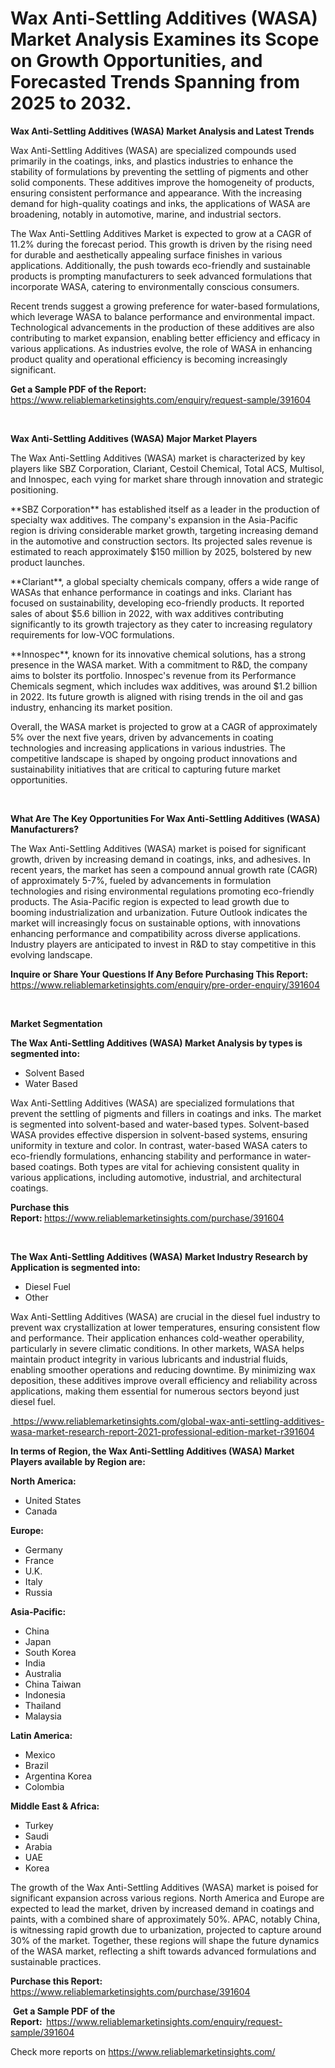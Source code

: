 <p><h1>Wax Anti-Settling Additives (WASA) Market Analysis Examines its Scope on Growth Opportunities, and Forecasted Trends Spanning from 2025 to 2032.</h1></p><p><strong>Wax Anti-Settling Additives (WASA) Market Analysis and Latest Trends</strong></p>
<p><p>Wax Anti-Settling Additives (WASA) are specialized compounds used primarily in the coatings, inks, and plastics industries to enhance the stability of formulations by preventing the settling of pigments and other solid components. These additives improve the homogeneity of products, ensuring consistent performance and appearance. With the increasing demand for high-quality coatings and inks, the applications of WASA are broadening, notably in automotive, marine, and industrial sectors.</p><p>The Wax Anti-Settling Additives Market is expected to grow at a CAGR of 11.2% during the forecast period. This growth is driven by the rising need for durable and aesthetically appealing surface finishes in various applications. Additionally, the push towards eco-friendly and sustainable products is prompting manufacturers to seek advanced formulations that incorporate WASA, catering to environmentally conscious consumers.</p><p>Recent trends suggest a growing preference for water-based formulations, which leverage WASA to balance performance and environmental impact. Technological advancements in the production of these additives are also contributing to market expansion, enabling better efficiency and efficacy in various applications. As industries evolve, the role of WASA in enhancing product quality and operational efficiency is becoming increasingly significant.</p></p>
<p><strong>Get a Sample PDF of the Report:&nbsp;</strong> <a href="https://www.reliablemarketinsights.com/enquiry/request-sample/391604?utm_campaign=3064&utm_medium=2&utm_source=Github&utm_content=ia&utm_term=29032025&utm_id=wax-anti-settling-additives-wasa">https://www.reliablemarketinsights.com/enquiry/request-sample/391604</a></p>
<p>&nbsp;</p>
<p><strong>Wax Anti-Settling Additives (WASA) Major Market Players</strong></p>
<p><p>The Wax Anti-Settling Additives (WASA) market is characterized by key players like SBZ Corporation, Clariant, Cestoil Chemical, Total ACS, Multisol, and Innospec, each vying for market share through innovation and strategic positioning.</p><p>**SBZ Corporation** has established itself as a leader in the production of specialty wax additives. The company's expansion in the Asia-Pacific region is driving considerable market growth, targeting increasing demand in the automotive and construction sectors. Its projected sales revenue is estimated to reach approximately $150 million by 2025, bolstered by new product launches.</p><p>**Clariant**, a global specialty chemicals company, offers a wide range of WASAs that enhance performance in coatings and inks. Clariant has focused on sustainability, developing eco-friendly products. It reported sales of about $5.6 billion in 2022, with wax additives contributing significantly to its growth trajectory as they cater to increasing regulatory requirements for low-VOC formulations.</p><p>**Innospec**, known for its innovative chemical solutions, has a strong presence in the WASA market. With a commitment to R&D, the company aims to bolster its portfolio. Innospec's revenue from its Performance Chemicals segment, which includes wax additives, was around $1.2 billion in 2022. Its future growth is aligned with rising trends in the oil and gas industry, enhancing its market position.</p><p>Overall, the WASA market is projected to grow at a CAGR of approximately 5% over the next five years, driven by advancements in coating technologies and increasing applications in various industries. The competitive landscape is shaped by ongoing product innovations and sustainability initiatives that are critical to capturing future market opportunities.</p></p>
<p>&nbsp;</p>
<p><strong>What Are The Key Opportunities For Wax Anti-Settling Additives (WASA) Manufacturers?</strong></p>
<p><p>The Wax Anti-Settling Additives (WASA) market is poised for significant growth, driven by increasing demand in coatings, inks, and adhesives. In recent years, the market has seen a compound annual growth rate (CAGR) of approximately 5-7%, fueled by advancements in formulation technologies and rising environmental regulations promoting eco-friendly products. The Asia-Pacific region is expected to lead growth due to booming industrialization and urbanization. Future Outlook indicates the market will increasingly focus on sustainable options, with innovations enhancing performance and compatibility across diverse applications. Industry players are anticipated to invest in R&D to stay competitive in this evolving landscape.</p></p>
<p><strong>Inquire or Share Your Questions If Any Before Purchasing This Report:</strong> <a href="https://www.reliablemarketinsights.com/enquiry/pre-order-enquiry/391604?utm_campaign=3064&utm_medium=2&utm_source=Github&utm_content=ia&utm_term=29032025&utm_id=wax-anti-settling-additives-wasa">https://www.reliablemarketinsights.com/enquiry/pre-order-enquiry/391604</a></p>
<p>&nbsp;</p>
<p><strong>Market Segmentation</strong></p>
<p><strong>The Wax Anti-Settling Additives (WASA) Market Analysis by types is segmented into:</strong></p>
<p><ul><li>Solvent Based</li><li>Water Based</li></ul></p>
<p><p>Wax Anti-Settling Additives (WASA) are specialized formulations that prevent the settling of pigments and fillers in coatings and inks. The market is segmented into solvent-based and water-based types. Solvent-based WASA provides effective dispersion in solvent-based systems, ensuring uniformity in texture and color. In contrast, water-based WASA caters to eco-friendly formulations, enhancing stability and performance in water-based coatings. Both types are vital for achieving consistent quality in various applications, including automotive, industrial, and architectural coatings.</p></p>
<p><strong>Purchase this Report:&nbsp;</strong><a href="https://www.reliablemarketinsights.com/purchase/391604?utm_campaign=3064&utm_medium=2&utm_source=Github&utm_content=ia&utm_term=29032025&utm_id=wax-anti-settling-additives-wasa">https://www.reliablemarketinsights.com/purchase/391604</a></p>
<p>&nbsp;</p>
<p><strong>The Wax Anti-Settling Additives (WASA) Market Industry Research by Application is segmented into:</strong></p>
<p><ul><li>Diesel Fuel</li><li>Other</li></ul></p>
<p><p>Wax Anti-Settling Additives (WASA) are crucial in the diesel fuel industry to prevent wax crystallization at lower temperatures, ensuring consistent flow and performance. Their application enhances cold-weather operability, particularly in severe climatic conditions. In other markets, WASA helps maintain product integrity in various lubricants and industrial fluids, enabling smoother operations and reducing downtime. By minimizing wax deposition, these additives improve overall efficiency and reliability across applications, making them essential for numerous sectors beyond just diesel fuel.</p></p>
<p><a href="https://www.reliablemarketinsights.com/global-wax-anti-settling-additives-wasa-market-research-report-2021-professional-edition-market-r391604?utm_campaign=3064&utm_medium=2&utm_source=Github&utm_content=ia&utm_term=29032025&utm_id=wax-anti-settling-additives-wasa">&nbsp;https://www.reliablemarketinsights.com/global-wax-anti-settling-additives-wasa-market-research-report-2021-professional-edition-market-r391604</a></p>
<p><strong>In terms of Region, the Wax Anti-Settling Additives (WASA) Market Players available by Region are:</strong></p>
<p>
    <p> <strong> North America: </strong>
        <ul>
            <li>United States</li>
            <li>Canada</li>
        </ul>
        </p> 
    <p> <strong> Europe: </strong>
        <ul>
            <li>Germany</li>
            <li>France</li>
            <li>U.K.</li>
            <li>Italy</li>
            <li>Russia</li>
        </ul>
        </p> 
    <p> <strong> Asia-Pacific: </strong>
        <ul>
            <li>China</li>
            <li>Japan</li>
            <li>South Korea</li>
            <li>India</li>
            <li>Australia</li>
            <li>China Taiwan</li>
            <li>Indonesia</li>
            <li>Thailand</li>
            <li>Malaysia</li>
        </ul>
        </p> 
    <p> <strong> Latin America: </strong>
        <ul>
            <li>Mexico</li>
            <li>Brazil</li>
            <li>Argentina Korea</li>
            <li>Colombia</li>
        </ul>
        </p> 
    <p> <strong> Middle East & Africa: </strong>
        <ul>
            <li>Turkey</li>
            <li>Saudi</li>
            <li>Arabia</li>
            <li>UAE</li>
            <li>Korea</li>
        </ul>
    </p>
    </p>
<p><p>The growth of the Wax Anti-Settling Additives (WASA) market is poised for significant expansion across various regions. North America and Europe are expected to lead the market, driven by increased demand in coatings and paints, with a combined share of approximately 50%. APAC, notably China, is witnessing rapid growth due to urbanization, projected to capture around 30% of the market. Together, these regions will shape the future dynamics of the WASA market, reflecting a shift towards advanced formulations and sustainable practices.</p></p>
<p><strong>Purchase this Report: </strong><a href="https://www.reliablemarketinsights.com/purchase/391604?utm_campaign=3064&utm_medium=2&utm_source=Github&utm_content=ia&utm_term=29032025&utm_id=wax-anti-settling-additives-wasa">https://www.reliablemarketinsights.com/purchase/391604</a></p>
<p>&nbsp;<strong>Get a Sample PDF of the Report:&nbsp;&nbsp;</strong><a href="https://www.reliablemarketinsights.com/enquiry/request-sample/391604?utm_campaign=3064&utm_medium=2&utm_source=Github&utm_content=ia&utm_term=29032025&utm_id=wax-anti-settling-additives-wasa">https://www.reliablemarketinsights.com/enquiry/request-sample/391604</a></p>
<p><strong></strong></p>
<p>Check more reports on <a href="https://www.reliablemarketinsights.com/?utm_campaign=3064&utm_medium=2&utm_source=Github&utm_content=ia&utm_term=29032025&utm_id=wax-anti-settling-additives-wasa">https://www.reliablemarketinsights.com/</a></p>